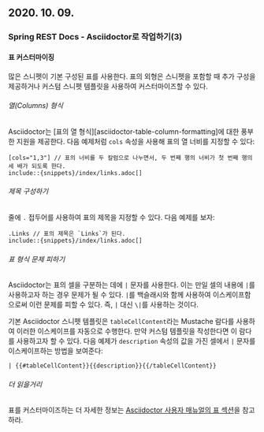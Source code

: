 ## 2020. 10. 09.

### Spring REST Docs - Asciidoctor로 작업하기(3)

#### 표 커스터마이징

많은 스니펫이 기본 구성된 표를 사용한다. 표의 외형은 스니펫을 포함할 때 추가 구성을 제공하거나 커스텀 스니펫 템플릿을 사용하여 커스터마이즈할 수 있다.

###### 열(Columns) 형식

Asciidoctor는 [표의 열 형식][asciidoctor-table-column-formatting]에 대한 풍부한 지원을 제공한다. 다음 예제처럼 `cols` 속성을 사용해 표의 열 너비를 지정할 수 있다:

```asciidoc
[cols="1,3"] // 표의 너비를 두 칼럼으로 나누면서, 두 번째 행의 너비가 첫 번째 행의 세 배가 되도록 한다.
include::{snippets}/index/links.adoc[]
```

###### 제목 구성하기

줄에 `.` 접두어를 사용하여 표의 제목을 지정할 수 있다. 다음 예제를 보자:

```asciidoc
.Links // 표의 제목은 `Links`가 된다.
include::{snippets}/index/links.adoc[]
```

###### 표 형식 문제 피하기

Asciidoctor는 표의 셀을 구분하는 데에 `|` 문자를 사용한다. 이는 만일 셀의 내용에 `|`를 사용하고자 하는 경우 문제가 될 수 있다. `|`를 백슬래시와 함께 사용하여 이스케이프함으로써 이런 문제를 피할 수 있다. 즉, `|` 대신 `\|`를 사용하는 것이다.

기본 Asciidoctor 스니펫 템플릿은 `tableCellContent`라는 Mustache 람다를 사용하여 이러한 이스케이프를 자동으로 수행한다. 만약 커스텀 템플릿을 작성한다면 이 람다를 사용하고자 할 수 있다. 다음 예제가 `description` 속성의 값을 가진 셀에서 `|` 문자를 이스케이프하는 방법을 보여준다:

```asciidoc
| {{#tableCellContent}}{{description}}{{/tableCellContent}}
```

###### 더 읽을거리

표를 커스터마이즈하는 더 자세한 정보는 [Asciidoctor 사용자 매뉴얼의 표 섹션][asciidoctor-table]을 참고하라.





[asciidoctor-table]: https://asciidoctor.org/docs/user-manual/#tables